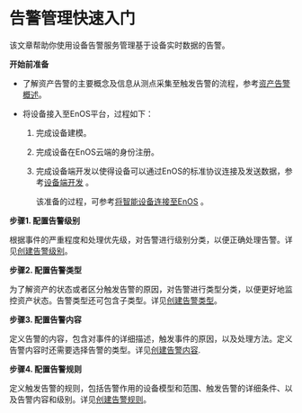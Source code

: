 # 告警管理快速入门
<!--
The short description should be a single, concise paragraph that contains one or two sentences and no more than 50 words.
Briefly mention what the user's learning goal is and include the following SEO keywords in the title short description: EnOS, ServiceName, tutorial.
-->

该文章帮助你使用设备告警服务管理基于设备实时数据的告警。

**开始前准备**

- 了解资产告警的主要概念及信息从测点采集至触发告警的流程，参考[资产告警概述](alert_overview)。
- 将设备接入至EnOS平台，过程如下：
  
  1. 完成设备建模。
   
  2. 完成设备在EnOS云端的身份注册。
   
  3. 完成设备端开发以使得设备可以通过EnOS的标准协议连接及发送数据，参考[设备端开发](../device/devlop/index) 。

     该准备的过程，可参考[将智能设备连接至EnOS](../../quickstart/gettingstarted_device_connection) 。

**步骤1. 配置告警级别**

根据事件的严重程度和处理优先级，对告警进行级别分类，以便正确处理告警。详见[创建告警级别](create_alert_severity)。

**步骤2. 配置告警类型**

为了解资产的状态或者区分触发告警的原因，对告警进行类型分类，以便更好地监控资产状态。告警类型还可包含子类型。详见[创建告警类型](create_alert_type)。

**步骤3. 配置告警内容**

定义告警的内容，包含对事件的详细描述，触发事件的原因，以及处理方法。定义告警内容时还需要选择告警的类型。详见[创建告警内容](create_alert_content).

**步骤4. 配置告警规则**

定义触发告警的规则，包括告警作用的设备模型和范围、触发告警的详细条件、以及告警内容和级别。详见[创建告警规则](create_alert_rule)。
